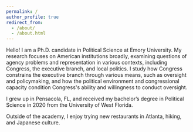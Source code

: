 ```yaml
---
permalink: /
author_profile: true
redirect_from: 
  - /about/
  - /about.html
---
```


Hello! I am a Ph.D. candidate in Political Science at Emory University. My research focuses on American institutions broadly, examining questions of agency problems and representation in various contexts, including Congress, the executive branch, and local politics. I study how Congress constrains the executive branch through various means, such as oversight and policymaking, and how the political environment and congressional capacity condition Congress's ability and willingness to conduct oversight.

I grew up in Pensacola, FL, and received my bachelor’s degree in Political Science in 2020 from the University of West Florida.

Outside of the academy, I enjoy trying new restaurants in Atlanta, hiking, and Japanese culture.